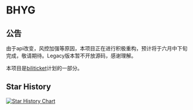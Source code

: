 # BHYG

## 公告

由于api改变，风控加强等原因，本项目正在进行积极重构，预计将于六月中下旬完成，敬请期待。Legacy版本暂不开放源码，感谢理解。

本项目是[biliticket](https://github.com/biliticket)计划的一部分。

## Star History

<a href="https://star-history.com/#biliticket/BHYG&Date">
 <picture>
   <source media="(prefers-color-scheme: dark)" srcset="https://api.star-history.com/svg?repos=biliticket/BHYG&type=Date&theme=dark" />
   <source media="(prefers-color-scheme: light)" srcset="https://api.star-history.com/svg?repos=biliticket/BHYG&type=Date" />
   <img alt="Star History Chart" src="https://api.star-history.com/svg?repos=biliticket/BHYG&type=Date" />
 </picture>
</a>
